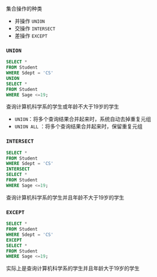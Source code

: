 集合操作的种类

+ 并操作 `UNION`
+ 交操作 `INTERSECT`
+ 差操作 `EXCEPT`

### `UNION`

```sql
SELECT *
FROM Student
WHERE Sdept = 'CS'
UNION
SELECT *
FROM Student
WHERE Sage <=19;
```

查询计算机科学系的学生或年龄不大于19岁的学生

+ `UNION`：将多个查询结果合并起来时，系统自动去掉重复元组
+ `UNION ALL` ：将多个查询结果合并起来时，保留重复元组

### `INTERSECT`

```sql
SELECT *
FROM Student
WHERE Sdept = 'CS'
INTERSECT
SELECT *
FROM Student
WHERE Sage <=19;
```

查询计算机科学系的学生并且年龄不大于19岁的学生

### `EXCEPT`

```sql
SELECT *
FROM Student
WHERE Sdept = 'CS'
EXCEPT
SELECT *
FROM Student
WHERE Sage <=19;
```

实际上是查询计算机科学系的学生并且年龄大于19岁的学生